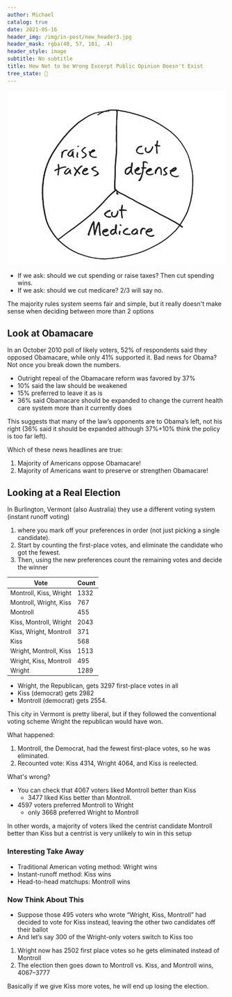 ```yaml
---
author: Michael
catalog: true
date: 2021-05-16
header_img: /img/in-post/new_header3.jpg
header_mask: rgba(40, 57, 101, .4)
header_style: image
subtitle: No subtitle
title: How Not to be Wrong Excerpt Public Opinion Doesn't Exist
tree_state: 🌱
---
```


![VotingPref](../search_pics/VotingPref.png)

- If we ask: should we cut spending or raise taxes? Then cut spending wins.
- If we ask: should we cut medicare? 2/3 will say no.

The majority rules system seems fair and simple, but it really doesn't make sense when deciding between more than 2 options

## Look at Obamacare

In an October 2010 poll of likely voters, 52% of respondents said they opposed Obamacare, while only 41% supported it. Bad news for Obama? Not once you break down the numbers.

- Outright repeal of the Obamacare reform was favored by 37%
- 10% said the law should be weakened
- 15% preferred to leave it as is
- 36% said Obamacare should be expanded to change the current health care system more than it currently does

This suggests that many of the law’s opponents are to Obama’s left, not his right (36% said it should be expanded although 37%+10% think the policy is too far left).

Which of these news headlines are true:

1. Majority of Americans oppose Obamacare!
2. Majority of Americans want to preserve or strengthen Obamacare!

## Looking at a Real Election

In Burlington, Vermont (also Australia) they use a different voting system (instant runoff voting)

1. where you mark off your preferences in order (not just picking a single candidate).
2. Start by counting the first-place votes, and eliminate the candidate who got the fewest. 
3. Then, using the new preferences count the remaining votes and decide the winner

| Vote                   | Count |
| ---------------------- | ----- |
| Montroll, Kiss, Wright | 1332  |
| Montroll, Wright, Kiss | 767   |
| Montroll               | 455   |
| Kiss, Montroll, Wright | 2043  |
| Kiss, Wright, Montroll | 371   |
| Kiss                   | 568   |
| Wright, Montroll, Kiss | 1513  |
| Wright, Kiss, Montroll | 495   |
| Wright                 | 1289  |

- Wright, the Republican, gets 3297 first-place votes in all
- Kiss (democrat) gets 2982
- Montroll (democrat) gets 2554. 

This city in Vermont is pretty liberal, but if they followed the conventional voting scheme Wright the republican would have won.

What happened:

1. Montroll, the Democrat, had the fewest first-place votes, so he was eliminated. 
2. Recounted vote: Kiss 4314, Wright 4064, and Kiss is reelected.

What's wrong?

- You can check that 4067 voters liked Montroll better than Kiss
  - 3477 liked Kiss better than Montroll.
- 4597 voters preferred Montroll to Wright
  - only 3668 preferred Wright to Montroll

In other words, a majority of voters liked the centrist candidate Montroll better than Kiss but a centrist is very unlikely to win in this setup

### Interesting Take Away

- Traditional American voting method: Wright wins 
- Instant-runoff method: Kiss wins
- Head-to-head matchups: Montroll wins

### Now Think About This

- Suppose those 495 voters who wrote “Wright, Kiss, Montroll” had decided to vote for Kiss instead, leaving the other two candidates off their ballot
- And let’s say 300 of the Wright-only voters switch to Kiss too

1. Wright now has 2502 first place votes so he gets eliminated instead of Montroll
2. The election then goes down to Montroll vs. Kiss, and Montroll wins, 4067–3777

Basically if we give Kiss more votes, he will end up losing the election.